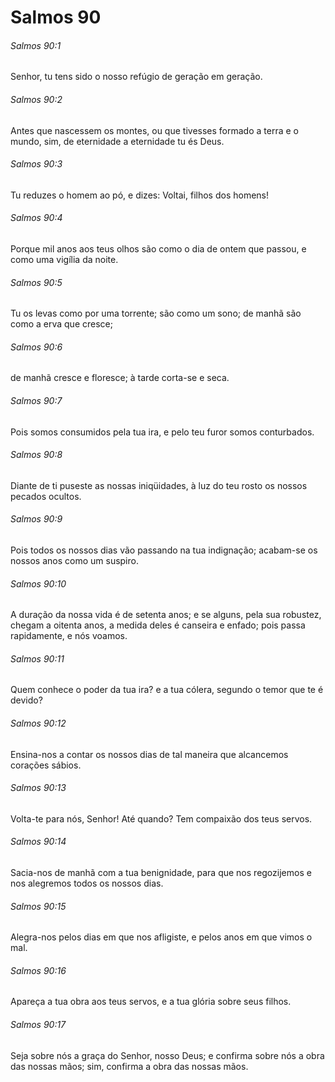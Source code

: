 # Salmos 90

###### Salmos 90:1

Senhor, tu tens sido o nosso refúgio de geração em geração.

###### Salmos 90:2

Antes que nascessem os montes, ou que tivesses formado a terra e o mundo, sim, de eternidade a eternidade tu és Deus.

###### Salmos 90:3

Tu reduzes o homem ao pó, e dizes: Voltai, filhos dos homens!

###### Salmos 90:4

Porque mil anos aos teus olhos são como o dia de ontem que passou, e como uma vigília da noite.

###### Salmos 90:5

Tu os levas como por uma torrente; são como um sono; de manhã são como a erva que cresce;

###### Salmos 90:6

de manhã cresce e floresce; à tarde corta-se e seca.

###### Salmos 90:7

Pois somos consumidos pela tua ira, e pelo teu furor somos conturbados.

###### Salmos 90:8

Diante de ti puseste as nossas iniqüidades, à luz do teu rosto os nossos pecados ocultos.

###### Salmos 90:9

Pois todos os nossos dias vão passando na tua indignação; acabam-se os nossos anos como um suspiro.

###### Salmos 90:10

A duração da nossa vida é de setenta anos; e se alguns, pela sua robustez, chegam a oitenta anos, a medida deles é canseira e enfado; pois passa rapidamente, e nós voamos.

###### Salmos 90:11

Quem conhece o poder da tua ira? e a tua cólera, segundo o temor que te é devido?

###### Salmos 90:12

Ensina-nos a contar os nossos dias de tal maneira que alcancemos corações sábios.

###### Salmos 90:13

Volta-te para nós, Senhor! Até quando? Tem compaixão dos teus servos.

###### Salmos 90:14

Sacia-nos de manhã com a tua benignidade, para que nos regozijemos e nos alegremos todos os nossos dias.

###### Salmos 90:15

Alegra-nos pelos dias em que nos afligiste, e pelos anos em que vimos o mal.

###### Salmos 90:16

Apareça a tua obra aos teus servos, e a tua glória sobre seus filhos.

###### Salmos 90:17

Seja sobre nós a graça do Senhor, nosso Deus; e confirma sobre nós a obra das nossas mãos; sim, confirma a obra das nossas mãos.

